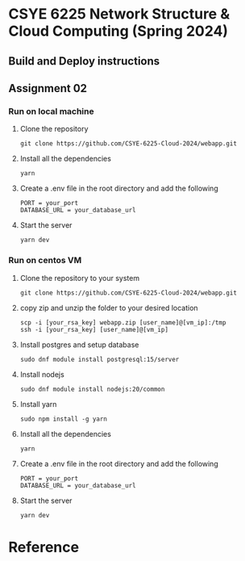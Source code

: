 # CSYE 6225 Network Structure & Cloud Computing (Spring 2024)

## Build and Deploy instructions

## Assignment 02

### Run on local machine

1. Clone the repository
   ```shell
   git clone https://github.com/CSYE-6225-Cloud-2024/webapp.git
   ```
2. Install all the dependencies
   ```shell
   yarn
   ```
3. Create a .env file in the root directory and add the following
   ```text
   PORT = your_port
   DATABASE_URL = your_database_url
   ```
4. Start the server
   ```shell
   yarn dev
   ```

### Run on centos VM

1. Clone the repository to your system
   ```shell
   git clone https://github.com/CSYE-6225-Cloud-2024/webapp.git
   ```
2. copy zip and unzip the folder to your desired location
   ```shell
   scp -i [your_rsa_key] webapp.zip [user_name]@[vm_ip]:/tmp
   ssh -i [your_rsa_key] [user_name]@[vm_ip]
   ```
3. Install postgres and setup database
   ```shell
   sudo dnf module install postgresql:15/server
   ```
4. Install nodejs
   ```shell
   sudo dnf module install nodejs:20/common
   ```
5. Install yarn
   ```shell
   sudo npm install -g yarn
   ```
6. Install all the dependencies
   ```shell
   yarn
   ```
7. Create a .env file in the root directory and add the following
   ```text
   PORT = your_port
   DATABASE_URL = your_database_url
   ```
8. Start the server
   ```shell
   yarn dev
   ```

# Reference
